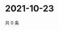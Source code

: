 # 2021-10-23

共 0 条

<!-- BEGIN WEIBO -->
<!-- 最后更新时间 Sat Oct 23 2021 07:00:49 GMT+0800 (China Standard Time) -->

<!-- END WEIBO -->
